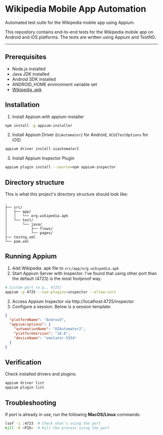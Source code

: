 # Wikipedia Mobile App Automation

Automated test suite for the Wikipedia mobile app using Appium.

This repository contains end-to-end tests for the Wikipedia mobile app on Android and iOS platforms. The tests are written using Appium and TestNG.

---

## Prerequisites
- Node.js installed
- Java JDK installed
- Android SDK installed
- ANDROID_HOME environment variable set
- [Wikipedia .apk](https://f-droid.org/en/packages/org.wikipedia/)

## Installation

1. Install Appium with appium-installer
```bash
npm install -g appium-installer
```

2. Install Appium Driver (`UiAutomator2` for Android, `XCUITestOptions` for iOS)
```bash
appium driver install uiautomator2
```

3. Install Appium Inspector Plugin

```bash
appium plugin install --source=npm appium-inspector
```

## Directory structure
This is what this project's directory structure should look like:

```
.
├── src/
│   ├── app/
│   │   └── org.wikipedia.apk
│   └── test/
│       └── java/
│           ├── flows/
│           └── pages/
├── testng.xml
└── pom.xml
```

## Running Appium

1. Add Wikipedia .apk file to `src/app/org.wikipedia.apk`
2. Start Appium Server with Inspector. I've found that using other port than the default (4723) is the most foolproof way.

```bash
# Custom port (e.g., 4725)
appium -p 4725 --use-plugins=inspector --allow-cors
```

2. Access Appium Inspector via http://localhost:4725/inspector
3. Configure a session. Below is a session template:

```json
{
  "platformName": "Android",
  "appium:options": {
    "automationName": "UIAutomator2",
    "platformVersion": "16.0",
    "deviceName": "emulator-5554"
  }
}
```

## Verification
Check installed drivers and plugins:

```bash
appium driver list
appium plugin list
```

## Troubleshooting
If port is already in use, run the following **MacOS/Linux** commands:

```bash
lsof -i :4723  # Check what's using the port
kill -9 <PID>  # Kill the process using the port
```
